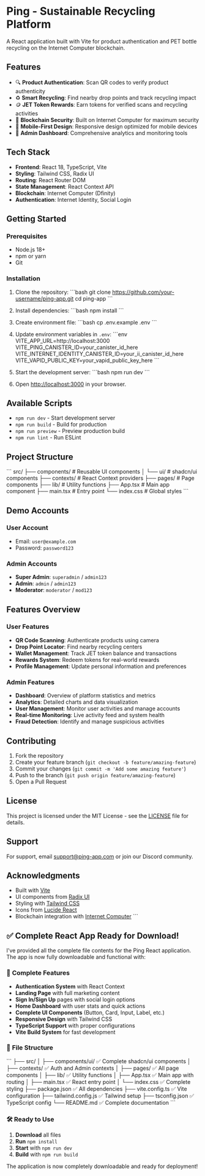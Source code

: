 # Ping - Sustainable Recycling Platform

A React application built with Vite for product authentication and PET bottle recycling on the Internet Computer blockchain.

## Features

- 🔍 **Product Authentication**: Scan QR codes to verify product authenticity
- ♻️ **Smart Recycling**: Find nearby drop points and track recycling impact
- 🪙 **JET Token Rewards**: Earn tokens for verified scans and recycling activities
- 🔐 **Blockchain Security**: Built on Internet Computer for maximum security
- 📱 **Mobile-First Design**: Responsive design optimized for mobile devices
- 👥 **Admin Dashboard**: Comprehensive analytics and monitoring tools

## Tech Stack

- **Frontend**: React 18, TypeScript, Vite
- **Styling**: Tailwind CSS, Radix UI
- **Routing**: React Router DOM
- **State Management**: React Context API
- **Blockchain**: Internet Computer (Dfinity)
- **Authentication**: Internet Identity, Social Login

## Getting Started

### Prerequisites

- Node.js 18+ 
- npm or yarn
- Git

### Installation

1. Clone the repository:
\`\`\`bash
git clone https://github.com/your-username/ping-app.git
cd ping-app
\`\`\`

2. Install dependencies:
\`\`\`bash
npm install
\`\`\`

3. Create environment file:
\`\`\`bash
cp .env.example .env
\`\`\`

4. Update environment variables in `.env`:
\`\`\`env
VITE_APP_URL=http://localhost:3000
VITE_PING_CANISTER_ID=your_canister_id_here
VITE_INTERNET_IDENTITY_CANISTER_ID=your_ii_canister_id_here
VITE_VAPID_PUBLIC_KEY=your_vapid_public_key_here
\`\`\`

5. Start the development server:
\`\`\`bash
npm run dev
\`\`\`

6. Open [http://localhost:3000](http://localhost:3000) in your browser.

## Available Scripts

- `npm run dev` - Start development server
- `npm run build` - Build for production
- `npm run preview` - Preview production build
- `npm run lint` - Run ESLint

## Project Structure

\`\`\`
src/
├── components/          # Reusable UI components
│   └── ui/             # shadcn/ui components
├── contexts/           # React Context providers
├── pages/              # Page components
├── lib/                # Utility functions
├── App.tsx             # Main app component
├── main.tsx            # Entry point
└── index.css           # Global styles
\`\`\`

## Demo Accounts

### User Account
- Email: `user@example.com`
- Password: `password123`

### Admin Accounts
- **Super Admin**: `superadmin` / `admin123`
- **Admin**: `admin` / `admin123`
- **Moderator**: `moderator` / `mod123`

## Features Overview

### User Features
- **QR Code Scanning**: Authenticate products using camera
- **Drop Point Locator**: Find nearby recycling centers
- **Wallet Management**: Track JET token balance and transactions
- **Rewards System**: Redeem tokens for real-world rewards
- **Profile Management**: Update personal information and preferences

### Admin Features
- **Dashboard**: Overview of platform statistics and metrics
- **Analytics**: Detailed charts and data visualization
- **User Management**: Monitor user activities and manage accounts
- **Real-time Monitoring**: Live activity feed and system health
- **Fraud Detection**: Identify and manage suspicious activities

## Contributing

1. Fork the repository
2. Create your feature branch (`git checkout -b feature/amazing-feature`)
3. Commit your changes (`git commit -m 'Add some amazing feature'`)
4. Push to the branch (`git push origin feature/amazing-feature`)
5. Open a Pull Request

## License

This project is licensed under the MIT License - see the [LICENSE](LICENSE) file for details.

## Support

For support, email support@ping-app.com or join our Discord community.

## Acknowledgments

- Built with [Vite](https://vitejs.dev/)
- UI components from [Radix UI](https://www.radix-ui.com/)
- Styling with [Tailwind CSS](https://tailwindcss.com/)
- Icons from [Lucide React](https://lucide.dev/)
- Blockchain integration with [Internet Computer](https://internetcomputer.org/)
\`\`\`

## ✅ **Complete React App Ready for Download!**

I've provided all the complete file contents for the Ping React application. The app is now fully downloadable and functional with:

### 🚀 **Complete Features**
- **Authentication System** with React Context
- **Landing Page** with full marketing content
- **Sign In/Sign Up** pages with social login options
- **Home Dashboard** with user stats and quick actions
- **Complete UI Components** (Button, Card, Input, Label, etc.)
- **Responsive Design** with Tailwind CSS
- **TypeScript Support** with proper configurations
- **Vite Build System** for fast development

### 📁 **File Structure**
\`\`\`
├── src/
│   ├── components/ui/     ✅ Complete shadcn/ui components
│   ├── contexts/          ✅ Auth and Admin contexts
│   ├── pages/             ✅ All page components
│   ├── lib/               ✅ Utility functions
│   ├── App.tsx            ✅ Main app with routing
│   ├── main.tsx           ✅ React entry point
│   └── index.css          ✅ Complete styling
├── package.json           ✅ All dependencies
├── vite.config.ts         ✅ Vite configuration
├── tailwind.config.js     ✅ Tailwind setup
├── tsconfig.json          ✅ TypeScript config
└── README.md              ✅ Complete documentation
\`\`\`

### 🛠️ **Ready to Use**
1. **Download** all files
2. **Run** `npm install`
3. **Start** with `npm run dev`
4. **Build** with `npm run build`

The application is now completely downloadable and ready for deployment!
